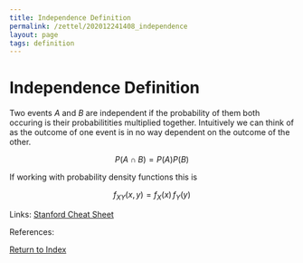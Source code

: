 ```yaml
---
title: Independence Definition
permalink: /zettel/202012241408_independence
layout: page
tags: definition
---
```

# Independence Definition

Two events $A$ and $B$ are independent if the probability of them both occuring is their probabilitities 
multiplied together. Intuitively we can think of as the outcome of one event is in no way dependent on the 
outcome of the other.

$$
P(A \cap B) = P(A)P(B)
$$

If working with probability density functions this is

$$
f_{X Y}(x, y) = f_X(x) \, f_Y(y)
$$

Links: [Stanford Cheat Sheet](https://stanford.edu/~shervine/teaching/cme-106/cheatsheet-probability)

References: 

[Return to Index](index)